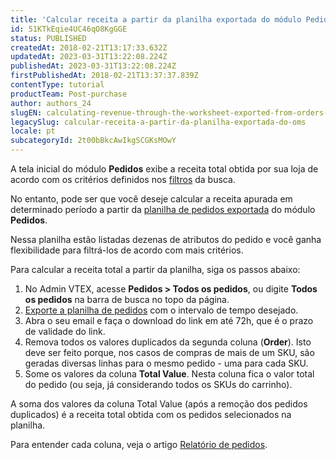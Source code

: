 ```yaml
---
title: 'Calcular receita a partir da planilha exportada do módulo Pedidos'
id: 51KTkEqie4UC46qO8KgGGE
status: PUBLISHED
createdAt: 2018-02-21T13:17:33.632Z
updatedAt: 2023-03-31T13:22:08.224Z
publishedAt: 2023-03-31T13:22:08.224Z
firstPublishedAt: 2018-02-21T13:37:37.839Z
contentType: tutorial
productTeam: Post-purchase
author: authors_24
slugEN: calculating-revenue-through-the-worksheet-exported-from-orders-module
legacySlug: calcular-receita-a-partir-da-planilha-exportada-do-oms
locale: pt
subcategoryId: 2t00bBkcAwIkgSCGKsMOwY
---
```


A tela inicial do módulo **Pedidos** exibe a receita total obtida por sua loja de acordo com os critérios definidos nos [filtros](https://help.vtex.com/pt/tutorial/filtrar-todos-pedidos--tutorials_192) da busca.

No entanto, pode ser que você deseje calcular a receita apurada em determinado período a partir da [planilha de pedidos exportada](https://help.vtex.com/pt/tutorial/exportacao-de-pedidos-no-modulo-pedidos--tutorials_6417) do módulo **Pedidos**.

Nessa planilha estão listadas dezenas de atributos do pedido e você ganha flexibilidade para filtrá-los de acordo com mais critérios.

Para calcular a receita total a partir da planilha, siga os passos abaixo:

1. No Admin VTEX, acesse **Pedidos > Todos os pedidos**, ou digite **Todos os pedidos** na barra de busca no topo da página.
2. [Exporte a planilha de pedidos](https://help.vtex.com/pt/tutorial/exportacao-de-pedidos-gerenciamento-de-pedidos--tutorials_6417) com o intervalo de tempo desejado.
3. Abra o seu email e faça o download do link em até 72h, que é o prazo de validade do link.
4. Remova todos os valores duplicados da segunda coluna (__Order__). Isto deve ser feito porque, nos casos de compras de mais de um SKU, são geradas diversas linhas para o mesmo pedido - uma para cada SKU.
5. Some os valores da coluna __Total Value__. Nesta coluna fica o valor total do pedido (ou seja, já considerando todos os SKUs do carrinho).

<div class = "alert alert-info">
A soma dos valores da coluna Total Value (após a remoção dos pedidos duplicados) é a receita total obtida com os pedidos selecionados na planilha.
</div>

Para entender cada coluna, veja o artigo [Relatório de pedidos](https://help.vtex.com/pt/tutorial/planilha-de-pedidos--31m1ewsmsEe0WS4So2aGMY).
